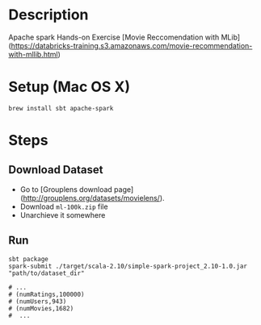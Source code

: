 # Description
Apache spark Hands-on Exercise [Movie Reccomendation with MLib] (https://databricks-training.s3.amazonaws.com/movie-recommendation-with-mllib.html)

# Setup (Mac OS X)
```
brew install sbt apache-spark
```

# Steps
## Download Dataset  
* Go to [Grouplens download page] (http://grouplens.org/datasets/movielens/).  
* Download `ml-100k.zip` file
* Unarchieve it somewhere

## Run
```
sbt package
spark-submit ./target/scala-2.10/simple-spark-project_2.10-1.0.jar "path/to/dataset_dir"

# ... 
# (numRatings,100000)
# (numUsers,943)
# (numMovies,1682)
#  ...
```
